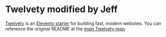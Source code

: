 # Twelvety modified by Jeff

[Twelvety](https://github.com/gregives/Twelvety) is an [Eleventy starter](https://www.11ty.dev) for building fast, modern websites. You can reference the original README at the [main Twelvety repo](https://github.com/gregives/Twelvety#readme)
